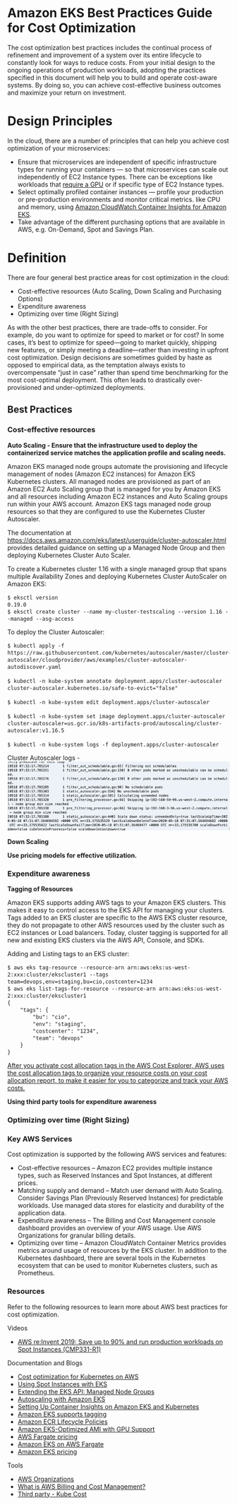 # Amazon EKS Best Practices Guide for Cost Optimization 

The cost optimization best practices includes the continual process of refinement and improvement of a system over its entire lifecycle to constantly look for ways to reduce costs. From your initial design to the ongoing operations of production workloads, adopting the practices specified in this document will help you to build and operate cost-aware systems. By doing so, you can achieve cost-effective business outcomes and maximize your return on investment.

# Design Principles

In the cloud, there are a number of principles that can help you achieve cost optimization of your microservices:

+ Ensure that microservices are independent of specific infrastructure types for running your containers — so that microservices can scale out independently of EC2 Instance types. There can be exceptions like workloads that [require a GPU](https://docs.aws.amazon.com/eks/latest/userguide/gpu-ami.html) or if specific type of EC2 Instance types.
+ Select optimally profiled container instances — profile your production or pre-production environments and monitor critical metrics. like CPU and memory, using [Amazon CloudWatch Container Insights for Amazon EKS](https://docs.aws.amazon.com/AmazonCloudWatch/latest/monitoring/deploy-container-insights-EKS.html). 
+ Take advantage of the different purchasing options that are available in AWS, e.g. On-Demand, Spot and Savings Plan.

# Definition

There are four general best practice areas for cost optimization in the cloud:

+ Cost-effective resources (Auto Scaling, Down Scaling and Purchasing Options)
+ Expenditure awareness
+ Optimizing over time (Right Sizing)

As with the other best practices, there are trade-offs to consider. For example, do you want to optimize for speed to market or for cost? In some cases, it’s best to optimize for speed—going to market quickly, shipping new features, or simply meeting a deadline—rather than investing in upfront cost optimization. Design decisions are sometimes guided by haste as opposed to empirical data, as the temptation always exists to overcompensate “just in case” rather than spend time benchmarking for the most cost-optimal deployment. This often leads to drastically over-provisioned and under-optimized deployments. 

## Best Practices

### Cost-effective resources 
**Auto Scaling - Ensure that the infrastructure used to deploy the containerized service matches the application profile and scaling needs.**

Amazon EKS managed node groups automate the provisioning and lifecycle management of nodes (Amazon EC2 instances) for Amazon EKS Kubernetes clusters. All managed nodes are provisioned as part of an Amazon EC2 Auto Scaling group that is managed for you by Amazon EKS and all resources including Amazon EC2 instances and Auto Scaling groups run within your AWS account. Amazon EKS tags managed node group resources so that they are configured to use the Kubernetes Cluster Autoscaler. 

The documentation at https://docs.aws.amazon.com/eks/latest/userguide/cluster-autoscaler.html provides detailed guidance on setting up a Managed Node Group and then deploying Kubernetes Cluster Auto Scaler. 

To create a Kubernetes cluster 1.16 with a single managed group that spans multiple Availability Zones and deploying Kubernetes Cluster AutoScaler on Amazon EKS:

```
$ eksctl version
0.19.0
$ eksctl create cluster --name my-cluster-testscaling --version 1.16 --managed --asg-access
```

To deploy the Cluster Autoscaler:
```
$ kubectl apply -f https://raw.githubusercontent.com/kubernetes/autoscaler/master/cluster-autoscaler/cloudprovider/aws/examples/cluster-autoscaler-autodiscover.yaml

$ kubectl -n kube-system annotate deployment.apps/cluster-autoscaler cluster-autoscaler.kubernetes.io/safe-to-evict="false"

$ kubectl -n kube-system edit deployment.apps/cluster-autoscaler

$ kubectl -n kube-system set image deployment.apps/cluster-autoscaler cluster-autoscaler=us.gcr.io/k8s-artifacts-prod/autoscaling/cluster-autoscaler:v1.16.5

$ kubectl -n kube-system logs -f deployment.apps/cluster-autoscaler
```
Cluster Autoscaler logs -
![Kubernetes Cluster Auto Scaler logs](../images/cluster-auto-scaler.png)


**Down Scaling**


**Use pricing models for effective utilization.**



### Expenditure awareness
**Tagging of Resources**

Amazon EKS supports adding AWS tags to your Amazon EKS clusters. This makes it easy to control access to the EKS API for managing your clusters. Tags added to an EKS cluster are specific to the AWS EKS cluster resource, they do not propagate to other AWS resources used by the cluster such as EC2 instances or Load balancers. Today, cluster tagging is supported for all new and existing EKS clusters via the AWS API, Console, and SDKs.

Adding and Listing tags to an EKS cluster:
```
$ aws eks tag-resource --resource-arn arn:aws:eks:us-west-2:xxx:cluster/ekscluster1 --tags team=devops,env=staging,bu=cio,costcenter=1234
$ aws eks list-tags-for-resource --resource-arn arn:aws:eks:us-west-2:xxx:cluster/ekscluster1
{
    "tags": {
        "bu": "cio",
        "env": "staging",
        "costcenter": "1234",
        "team": "devops"
    }
}
```
[After you activate cost allocation tags in the AWS Cost Explorer, AWS uses the cost allocation tags to organize your resource costs on your cost allocation report, to make it easier for you to categorize and track your AWS costs.](https://docs.aws.amazon.com/awsaccountbilling/latest/aboutv2/cost-alloc-tags.html)

**Using third party tools for expenditure awareness**

### Optimizing over time (Right Sizing)

### Key AWS Services
Cost optimization is supported by the following AWS services and features:
+ Cost-effective resources – Amazon EC2 provides multiple instance types, such as Reserved Instances and Spot Instances, at different prices.
+ Matching supply and demand – Match user demand with Auto Scaling. Consider Savings Plan (Previously Reserved Instances) for predictable workloads. Use managed data stores for elasticity and durability of the application data.
+ Expenditure awareness – The Billing and Cost Management console dashboard provides an overview of your AWS usage. Use AWS Organizations for granular billing details.
+ Optimizing over time – Amazon CloudWatch Container Metrics provides metrics around usage of resources by the EKS cluster. In addition to the Kubernetes dashboard, there are several tools in the Kubernetes ecosystem that can be used to monitor Kubernetes clusters, such as Prometheus.

### Resources
Refer to the following resources to learn more about AWS best practices for cost optimization.

Videos
+	[AWS re:Invent 2019: Save up to 90% and run production workloads on Spot Instances (CMP331-R1)](https://www.youtube.com/watch?v=7q5AeoKsGJw)

Documentation and Blogs
+	[Cost optimization for Kubernetes on AWS](https://aws.amazon.com/blogs/containers/cost-optimization-for-kubernetes-on-aws/)
+	[Using Spot Instances with EKS](https://ec2spotworkshops.com/using_ec2_spot_instances_with_eks.html)
+   [Extending the EKS API: Managed Node Groups](https://aws.amazon.com/blogs/containers/eks-managed-node-groups/)
+	[Autoscaling with Amazon EKS](https://docs.aws.amazon.com/eks/latest/userguide/autoscaling.html) 
+	[Setting Up Container Insights on Amazon EKS and Kubernetes ](https://docs.aws.amazon.com/AmazonCloudWatch/latest/monitoring/deploy-container-insights-EKS.html)
+	[Amazon EKS supports tagging](https://docs.aws.amazon.com/eks/latest/userguide/eks-using-tags.html)
+	[Amazon ECR Lifecycle Policies](https://docs.aws.amazon.com/AmazonECR/latest/userguide/LifecyclePolicies.html)
+	[Amazon EKS-Optimized AMI with GPU Support](https://docs.aws.amazon.com/eks/latest/userguide/gpu-ami.html)
+	[AWS Fargate pricing](https://aws.amazon.com/fargate/pricing/)
+   [Amazon EKS on AWS Fargate](https://aws.amazon.com/blogs/aws/amazon-eks-on-aws-fargate-now-generally-available/)
+	[Amazon EKS pricing](https://aws.amazon.com/eks/pricing/)

Tools
+	[AWS Organizations](https://aws.amazon.com/organizations/)
+	[What is AWS Billing and Cost Management?](https://docs.aws.amazon.com/awsaccountbilling/latest/aboutv2/cost-alloc-tags.html)
+   [Third party - Kube Cost](https://kubecost.com/)

